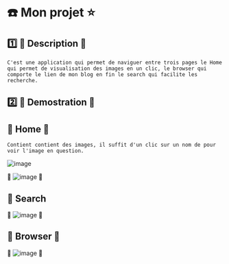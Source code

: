 # :phone: Mon projet :star:


## :one: :orange: Description :orange:

``C'est une application qui permet de naviguer entre trois pages le Home qui permet de visualisation des images en un clic, le browser qui comporte le lien de mon blog en fin le search qui facilite les recherche.``

## :two: :lion: Demostration :lion:
## :apple: Home :orange:

``Contient contient des images, il suffit d'un clic sur un nom de pour voir l'image en question.``

  ![image](images/bi.png)



:apple:  ![image](images/ns.PNG) :apple:


## :apple: Search

:apple:  ![image](images/baa.PNG) :apple:


## :apple: Browser :apple:



:apple:  ![image](images/b.PNG) :apple:



